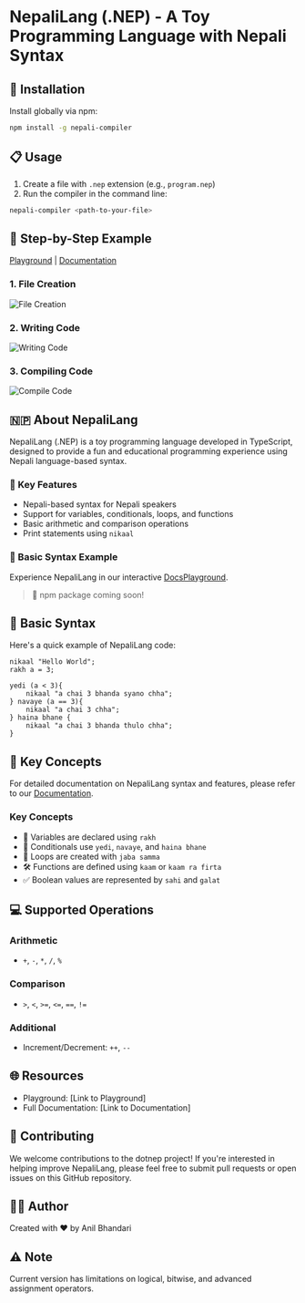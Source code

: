 # NepaliLang (.NEP) - A Toy Programming Language with Nepali Syntax

## 🚀 Installation

Install globally via npm:
```bash
npm install -g nepali-compiler
```

## 📋 Usage

1. Create a file with `.nep` extension (e.g., `program.nep`)
2. Run the compiler in the command line:
```bash
nepali-compiler <path-to-your-file>
```

## 📸 Step-by-Step Example
[Playground](https://dotnep.xyz/playground) | [Documentation](https://dotnep.xyz/playground)

### 1. File Creation
![File Creation](https://res.cloudinary.com/dcnm2ql9y/image/upload/v1733334725/Screenshot_from_2024-12-04_22-24-03_lj5y7y.png)

### 2. Writing Code
![Writing Code](https://res.cloudinary.com/dcnm2ql9y/image/upload/v1733334773/Screenshot_from_2024-12-04_22-25-53_gmch2j.png)

### 3. Compiling Code
![Compile Code](https://res.cloudinary.com/dcnm2ql9y/image/upload/v1733334816/Screenshot_from_2024-12-04_22-26-34_azbngf.png)

## 🇳🇵 About NepaliLang

NepaliLang (.NEP) is a toy programming language developed in TypeScript, designed to provide a fun and educational programming experience using Nepali language-based syntax.

### 🌟 Key Features
- Nepali-based syntax for Nepali speakers
- Support for variables, conditionals, loops, and functions
- Basic arithmetic and comparison operations
- Print statements using `nikaal`

### 📝 Basic Syntax Example

Experience NepaliLang in our interactive [DocsPlayground](https://dotnep.xyz/playground).

> 📢 npm package coming soon!

## 🌟 Basic Syntax

Here's a quick example of NepaliLang code:

```nepali
nikaal "Hello World";
rakh a = 3;

yedi (a < 3){
    nikaal "a chai 3 bhanda syano chha";
} navaye (a == 3){
    nikaal "a chai 3 chha";
} haina bhane {
    nikaal "a chai 3 bhanda thulo chha";
}
```

## 🔑 Key Concepts

For detailed documentation on NepaliLang syntax and features, please refer to our [Documentation](https://dotnep.xyz/).

### Key Concepts

* 📝 Variables are declared using `rakh`
* 🔀 Conditionals use `yedi`, `navaye`, and `haina bhane`
* 🔁 Loops are created with `jaba samma`
* 🛠️ Functions are defined using `kaam` or `kaam ra firta`
* ✅ Boolean values are represented by `sahi` and `galat`

## 💻 Supported Operations

### Arithmetic
- `+`, `-`, `*`, `/`, `%`

### Comparison
- `>`, `<`, `>=`, `<=`, `==`, `!=`

### Additional
- Increment/Decrement: `++`, `--`

## 🌐 Resources
- Playground: [Link to Playground]
- Full Documentation: [Link to Documentation]

## 🤝 Contributing

We welcome contributions to the dotnep project! If you're interested in helping improve NepaliLang, please feel free to submit pull requests or open issues on this GitHub repository.

## 👨‍💻 Author
Created with ❤️ by Anil Bhandari

## ⚠️ Note
Current version has limitations on logical, bitwise, and advanced assignment operators.
